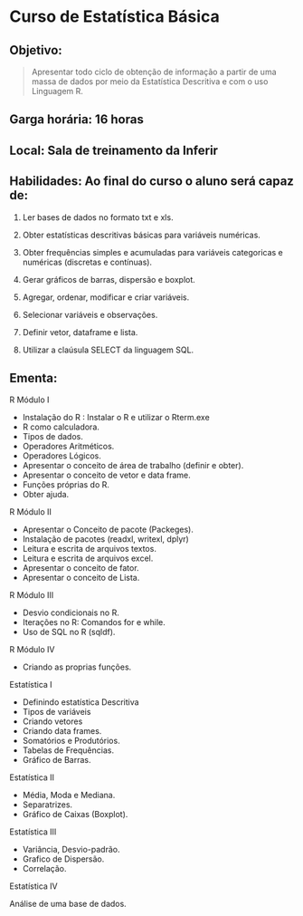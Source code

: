 # Curso de Estatística Básica

## Objetivo: 

> Apresentar todo ciclo de obtenção de informação a partir de uma massa de dados por meio da Estatística Descritiva e com o uso  Linguagem R.

## Garga horária: 16  horas

## Local: Sala de treinamento da Inferir

## Habilidades: Ao final do curso o aluno será capaz de:

1. Ler bases de dados no formato txt e xls.

2. Obter estatísticas descritivas básicas para variáveis numéricas.

3. Obter frequências simples e acumuladas para variáveis categoricas e numéricas (discretas e contínuas).

4. Gerar gráficos de barras, dispersão e boxplot.

5. Agregar, ordenar, modificar e criar variáveis.

6. Selecionar variáveis e observações.

7. Definir vetor, dataframe e lista.

8. Utilizar a claúsula SELECT da linguagem SQL.


## Ementa:


R Módulo I

+ Instalação do R : Instalar o R e utilizar o Rterm.exe
+ R como calculadora.
+ Tipos de dados.
+ Operadores Aritméticos.
+ Operadores Lógicos.
+ Apresentar o conceito de área de trabalho (definir e obter).
+ Apresentar o conceito de vetor e data frame.
+ Funções próprias do R.
+ Obter ajuda.

R Módulo II

+ Apresentar o Conceito de pacote (Packeges).
+ Instalação de pacotes (readxl, writexl, dplyr)
+ Leitura e escrita de arquivos textos.
+ Leitura e escrita de arquivos excel.
+ Apresentar o conceito de fator.
+ Apresentar o conceito de Lista.

R Módulo III

+ Desvio condicionais no R.
+ Iterações no R: Comandos for e while.
+ Uso de SQL no R (sqldf).

R Módulo IV

+ Criando as proprias funções.

Estatística I

+ Definindo estatística Descritiva
+ Tipos de variáveis
+ Criando vetores
+ Criando data frames.
+ Somatórios e Produtórios.
+ Tabelas de Frequências.
+ Gráfico de Barras.

Estatística II

+ Média, Moda e Mediana.
+ Separatrizes.
+ Gráfico de Caixas (Boxplot).

Estatística III

+ Variância, Desvio-padrão.
+ Grafico de Dispersão.
+ Correlação.

Estatística IV

Análise de uma base de dados.

